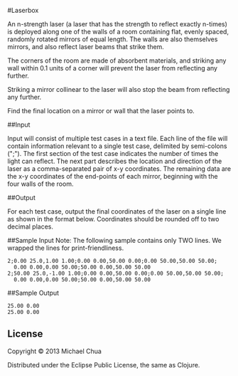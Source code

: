 #Laserbox

An n-strength laser (a laser that has the strength to reflect exactly n-times) is deployed along one of the walls of a room containing flat, evenly spaced, randomly rotated mirrors of equal length. The walls are also themselves mirrors, and also reflect laser beams that strike them.

The corners of the room are made of absorbent materials, and striking any wall within 0.1 units of a corner will prevent the laser from reflecting any further.

Striking a mirror collinear to the laser will also stop the beam from reflecting any further.

Find the final location on a mirror or wall that the laser points to.

##Input

Input will consist of multiple test cases in a text file. Each line of the file will contain information relevant to a single test case, delimited by semi-colons (";"). The first section of the test case indicates the number of times the light can reflect. The next part describes the location and direction of the laser as a comma-separated pair of x-y coordinates. The remaining data are the x-y coordinates of the end-points of each mirror, beginning with the four walls of the room.

##Output

For each test case, output the final coordinates of the laser on a single line as shown in the format below. Coordinates should be rounded off to two decimal places.

##Sample Input
Note: The following sample contains only TWO lines. We wrapped the lines for print-friendliness.

    2;0.00 25.0,1.00 1.00;0.00 0.00,50.00 0.00;0.00 50.00,50.00 50.00;
      0.00 0.00,0.00 50.00;50.00 0.00,50.00 50.00
    2;50.00 25.0,-1.00 1.00;0.00 0.00,50.00 0.00;0.00 50.00,50.00 50.00;
      0.00 0.00,0.00 50.00;50.00 0.00,50.00 50.00

##Sample Output

    25.00 0.00
    25.00 0.00

## License

Copyright © 2013 Michael Chua

Distributed under the Eclipse Public License, the same as Clojure.
